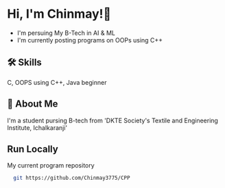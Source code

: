 # Hi, I'm Chinmay!👋

- I'm persuing My B-Tech in AI & ML 
- I'm currently posting programs on OOPs using C++  
## 🛠 Skills
C, OOPS using C++, Java beginner


## 🚀 About Me
I'm a student pursing B-tech from 'DKTE Society's
Textile and Engineering Institute, Ichalkaranji'




## Run Locally
My current program repository
```bash
  git https://github.com/Chinmay3775/CPP
```
